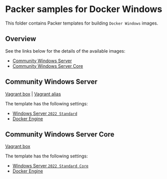 # Packer samples for Docker Windows

This folder contains Packer templates for building `Docker Windows` images.

## Overview

See the links below for the details of the available images:

- [Community Windows Server](#community-windows-server)
- [Community Windows Server Core](#community-windows-server-core)

## Community Windows Server

[Vagrant box](https://app.vagrantup.com/gusztavvargadr/boxes/docker-community-windows-server) | [Vagrant alias](https://app.vagrantup.com/gusztavvargadr/boxes/docker-windows)  

The template has the following settings:

- [Windows Server `2022 Standard`](../windows-server/README.md#2022-standard)
- [Docker Engine](https://docs.docker.com/engine/)

## Community Windows Server Core

[Vagrant box](https://app.vagrantup.com/gusztavvargadr/boxes/docker-community-windows-server-core)  

The template has the following settings:

- [Windows Server `2022 Standard Core`](../windows-server/README.md#2022-standard-core)
- [Docker Engine](https://docs.docker.com/engine/)

